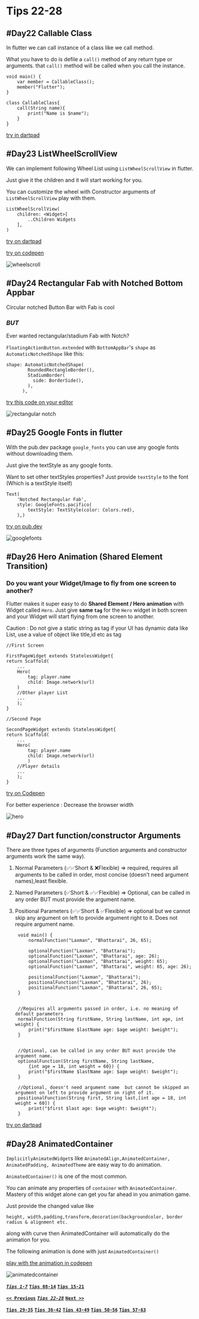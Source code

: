 # Tips 22-28

## #Day22 Callable Class

In flutter we can call instance of a class like we call method.

What you have to do is defile a `call()` method of any return type or arguments. that `call()` method will be called when you call the instance.

    void main() {
        var member = CallableClass();
        member("Flutter");
    }

    class CallableClass{
        call(String name){
            print("Name is $name");
        }
    }

[try in dartpad](https://dartpad.dartlang.org/294c4973aeab2b8312e415ce4dc55799)

## #Day23 ListWheelScrollView

We can implement following Wheel List using `ListWheelScrollView` in flutter.

Just give it the children and it will start working for you.

You can customize the wheel with Constructor arguments of `ListWheelScrollView` play with them.

    ListWheelScrollView(
        children: <Widget>[
            ..Children Widgets
        ],
    )

[try on dartpad](https://dartpad.dartlang.org/a30529134eb181507207f305b2bf6201)

[try on codepen](https://codepen.io/erluxman/pen/NWGjBjX)

![wheelscroll](assets/23wheelscrollview.gif)

## #Day24 Rectangular Fab with Notched Bottom Appbar

Circular notched Button Bar with Fab is cool

### ___**BUT**___

Ever wanted rectangular/stadium Fab with Notch?

`FloatingActionButton.extended` with `BottomAppBar`'s `shape` as `AutomaticNotchedShape` like this:

    shape: AutomaticNotchedShape(
            RoundedRectangleBorder(),
            StadiumBorder(
              side: BorderSide(),
            ),
          ),

[try this code on your editor](https://gist.github.com/erluxman/fd442639bcaf84e14b31f70b00c48fe9)

![rectangular notch](assets/24rectangularnotch.png)

## #Day25 Google Fonts in flutter

With the pub.dev package `google_fonts` you can use any google fonts without downloading them.

Just give the textStyle as any google fonts.

Want to set other textStyles properties? Just provide `textStyle` to the font (Which is a textStyle itself)

    Text(
        'Notched Rectangular Fab',
        style: GoogleFonts.pacifico(
            textStyle: TextStyle(color: Colors.red),
        ),)

[try on pub.dev](https://pub.dev/packages/google_fonts)

![googlefonts](assets/25googlefontstest.gif)

## #Day26 Hero Animation (Shared Element Transition)

### **Do you want your Widget/Image to fly from one screen to another?**

Flutter makes it super easy to do **Shared Element / Hero animation** with Widget called `Hero`.
Just give **same `tag`** for the `Hero` widget in both screen and your Widget will start flying from one screen to another.

Caution : Do not give a static string as tag if your UI has dynamic data like List, use a value of object like title,id etc as tag

    //First Screen

    FirstPageWidget extends StatelessWidget{
    return Scaffold(
        ...
        Hero(
            tag: player.name
            child: Image.network(url)
        )
        //Other player List
        ...
        );
    }

    //Second Page

    SecondPageWidget extends StatelessWidget{
    return Scaffold(
        ...
        Hero(
            tag: player.name
            child: Image.network(url)
            )
        //Player details
        ...
        );
    }

[try on Codepen](https://codepen.io/erluxman/pen/eYpEjoQ)

For better experience : Decrease the browser width

![hero](assets/26hero.gif)

## #Day27 Dart function/constructor Arguments

There are three types of arguments (Function arguments and constructor arguments work the same way).

1. Normal Parameters (✅✅Short & ❌Flexible) => required, requires all arguments to be called in order, most concise (doesn't need argument names),least flexible.

2. Named Parameters (✅Short & ✅✅Flexible) => Optional, can be called in any order BUT must provide the argument name.

3. Positional Parameters (✅✅Short & ✅Flexible) => optional but we cannot skip any argument on left to provide argument right to it. Does not require argument name.

        void main() {
            normalFunction("Laxman", "Bhattarai", 26, 65);

            optionalFunction("Laxman", "Bhattarai");
            optionalFunction("Laxman", "Bhattarai", age: 26);
            optionalFunction("Laxman", "Bhattarai", weight: 65);
            optionalFunction("Laxman", "Bhattarai", weight: 65, age: 26);

            positionalFunction("Laxman", "Bhattarai");
            positionalFunction("Laxman", "Bhattarai", 26);
            positionalFunction("Laxman", "Bhattarai", 26, 65);
        }


        //Requires all arguments passed in order, i.e. no meaning of default parameters
        normalFunction(String firstName, String lastName, int age, int weight) {
            print("$firstName $lastName age: $age weight: $weight");
        }


        //Optional, can be called in any order BUT must provide the argument name.
        optionalFunction(String firstName, String lastName,
            {int age = 18, int weight = 60}) {
            print("$firstName $lastName age: $age weight: $weight");
        }

        //Optional, doesn't need argument name  but cannot be skipped an argument on left to provide argument on right of it.
        positionalFunction(String first, String last,[int age = 18, int weight = 60]) {
            print("$first $last age: $age weight: $weight");
        }

[try on dartpad](https://dartpad.dartlang.org/5cb4bf8b064f117a22aadaee26747721)

## #Day28 AnimatedContainer

`ImplicitlyAnimatedWidget`s like `AnimatedAlign,AnimatedContainer, AnimatedPadding, AnimatedTheme` are easy way to do animation.

`AnimatedContainer()` is one of the most common.

You can animate any properties of `container` with `AnimatedContainer`. Mastery of this widget alone can get you far ahead in you animation game.

Just provide the changed value like

    height, width,padding,transform,decoration(backgroundcolor, border radius & alignment etc.

along with curve then AnimatedContainer will automatically do the animation for you.

The following animation is done with just `AnimatedContainer()`

[play with the animation in codepen](https://codepen.io/erluxman/pen/MWaEZEz)

![animatedcontainer](assets/28animatedcontainer.gif)

[___`Tips 1-7`___](README.md)
[__`Tips 08-14`__](week02.md)
[__`Tips 15-21`__](week03.md)

[__`<< Previous`__](week03.md)
[___`Tips 22-28`___](week04.md)
[__`Next >>`__](week05.md)

[__`Tips 29-35`__](week05.md)
[__`Tips 36-42`__](week06.md)
[__`Tips 43-49`__](week07.md)
[__`Tips 50-56`__](week08.md)
[__`Tips 57-63`__](week09.md)
